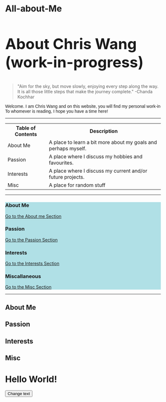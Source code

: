 # All-about-Me
<html>
    
<h2 style="font-size:48px;"> About Chris Wang (work-in-progress)</h2>

<blockquote cite="https://www.brainyquote.com/quotes/chanda_kochhar_848186?src=t_aim">
"Aim for the sky, but move slowly, enjoying every step along the way. It is all those little steps that make the journey complete." -Chanda Kochhar
</blockquote>
    
<pre style="font-family:sans-serif;">
Welcome. I am Chris Wang and on this website, you will find my personal work-in-progress or completed projects! 
To whomever is reading, I hope you have a time here!
</pre>
<hr>

<table style="width:100%">
<tr>
    <th>Table of Contents</th>
    <th>Description</th>
</tr>
<tr>
    <td> About Me</td>
    <td> A place to learn a bit more about my goals and perhaps myself.</td>
</tr>
<tr> 
    <td>Passion</td>
    <td>A place where I discuss my hobbies and favourites.</td>
</tr>
<tr>
    <td> Interests</td>
    <td> A place where I discuss my current and/or future projects.</td>
</tr>
<tr>
    <td>Misc</td>
    <td> A place for random stuff</td>
</tr>
</table>

<hr>
<div style="background-color:powderblue;">
<h3>About Me</h3>
<p><a href="#Me">Go to the About me Section</a></p>
<h3>Passion</h3>
    <p><a href="#Passion">Go to the Passion Section</a></p>
<h3>Interests</h3>
    <p><a href="#Interests">Go to the Interests Section</a></p>
<h3>Miscallaneous</h3>
    <p><a href="#Misc">Go to the Misc Section</a></p>
    </div>
<!-- REMEMBER TO ADD MORE SECTIONS IF NEEDED-->
<hr>

<h2 id="Me">About Me</h2>
    
<h2 id="Passion">Passion</h2>

<h2 id="Interests">Interests</h2>
    
<h2 id="Misc">Misc</h2>
 

<h1 id="myHeader">Hello World!</h1>
<button onclick="displayResult()">Change text</button>

<script>
function displayResult() {
    document.getElementById("myHeader").innerHTML = "Have a nice day!";
}
</script>

</body>
</html>
